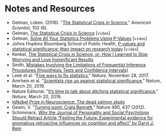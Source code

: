# Notes and Resources

- Gelman, Loken. (2016). "[The Statistical Crisis in Science]()," *American Scientist*, 102 (6). 
- Gelman, [The Statistical Crisis in Science](https://www.youtube.com/watch?v=KS3yPw91iC0) [`video`]
- Gelman, [Solve All Your Statistics Problems Using P-Values](https://www.youtube.com/watch?v=ZmbrsbYwRWw) [`video`]
- Johns Hopkins Bloomberg School of Public Health, [P-values and statistical significance: their impact on research today](https://www.youtube.com/watch?v=f7ceAIJrP14) [`video`]
- Kenkel, [The Statistical Crisis in Science, or: How I Learned to Stop Worrying and Love Insignificant Results](http://bkenkel.com/psci8357/notes/03-crisis.html)
- Smith, [Mistakes Involving the Limitations of Frequentist Inference Procedures (Hypothesis Tests and Confidence Intervals)](https://web.ma.utexas.edu/users/mks/statmistakes/mistakesHypTestandCI.html)
- Leek et al. "[Five ways to fix statistics](https://www.nature.com/articles/d41586-017-07522-z)," *Nature*, November 28, 2017.
- Amrhein et al. "[Scientists rise up against statistical significance](https://www.nature.com/articles/d41586-019-00857-9)," *Nature*, March 20, 2019.
- Nature Editorial. "[It’s time to talk about ditching statistical significance](https://www.nature.com/articles/d41586-019-00874-8)," *Nature*, March 20, 2019.
- [IgNobel Prize in Neuroscience: The dead salmon study](https://blogs.scientificamerican.com/scicurious-brain/ignobel-prize-in-neuroscience-the-dead-salmon-study/)
- Gewin, V. "[Turning point: Craig Bennett](https://www.nature.com/articles/nj7420-437a)," Nature 490, 437 (2012).
- Schimmack, [Why the Journal of Personality and Social Psychology Should Retract Article “Feeling the Future: Experimental evidence for anomalous retroactive influences on cognition and affect” by Daryl J. Bem](https://replicationindex.com/2018/01/05/bem-retraction/)
